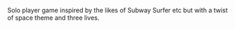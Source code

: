 Solo player game inspired by the likes of Subway Surfer etc but with a twist of space theme and three lives.
